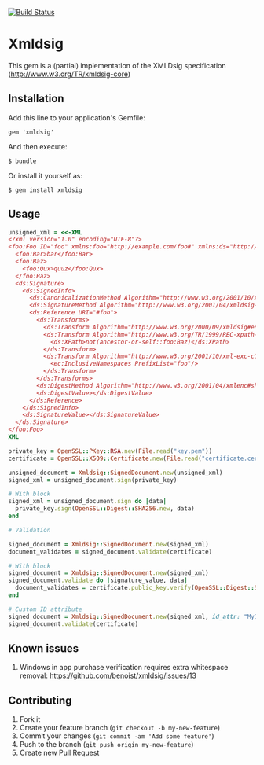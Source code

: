 [![Build Status](https://secure.travis-ci.org/benoist/xmldsig.png?branch=master)](http://travis-ci.org/benoist/xmldsig)
# Xmldsig

This gem is a (partial) implementation of the XMLDsig specification (http://www.w3.org/TR/xmldsig-core)

## Installation

Add this line to your application's Gemfile:

    gem 'xmldsig'

And then execute:

    $ bundle

Or install it yourself as:

    $ gem install xmldsig

## Usage

```ruby
unsigned_xml = <<-XML
<?xml version="1.0" encoding="UTF-8"?>
<foo:Foo ID="foo" xmlns:foo="http://example.com/foo#" xmlns:ds="http://www.w3.org/2000/09/xmldsig#" xmlns:ec="http://www.w3.org/2001/10/xml-exc-c14n#">
  <foo:Bar>bar</foo:Bar>
  <foo:Baz>
    <foo:Qux>quuz</foo:Qux>
  </foo:Baz>
  <ds:Signature>
    <ds:SignedInfo>
      <ds:CanonicalizationMethod Algorithm="http://www.w3.org/2001/10/xml-exc-c14n#"/>
      <ds:SignatureMethod Algorithm="http://www.w3.org/2001/04/xmldsig-more#rsa-sha256"/>
      <ds:Reference URI="#foo">
        <ds:Transforms>
          <ds:Transform Algorithm="http://www.w3.org/2000/09/xmldsig#enveloped-signature"/>
          <ds:Transform Algorithm="http://www.w3.org/TR/1999/REC-xpath-19991116">
            <ds:XPath>not(ancestor-or-self::foo:Baz)</ds:XPath>
          </ds:Transform>
          <ds:Transform Algorithm="http://www.w3.org/2001/10/xml-exc-c14n#">
            <ec:InclusiveNamespaces PrefixList="foo"/>
          </ds:Transform>
        </ds:Transforms>
        <ds:DigestMethod Algorithm="http://www.w3.org/2001/04/xmlenc#sha256"/>
        <ds:DigestValue></ds:DigestValue>
      </ds:Reference>
    </ds:SignedInfo>
    <ds:SignatureValue></ds:SignatureValue>
  </ds:Signature>
</foo:Foo>
XML

private_key = OpenSSL::PKey::RSA.new(File.read("key.pem"))
certificate = OpenSSL::X509::Certificate.new(File.read("certificate.cer"))

unsigned_document = Xmldsig::SignedDocument.new(unsigned_xml)
signed_xml = unsigned_document.sign(private_key)

# With block
signed_xml = unsigned_document.sign do |data|
  private_key.sign(OpenSSL::Digest::SHA256.new, data)
end

# Validation

signed_document = Xmldsig::SignedDocument.new(signed_xml)
document_validates = signed_document.validate(certificate)

# With block
signed_document = Xmldsig::SignedDocument.new(signed_xml)
signed_document.validate do |signature_value, data|
  document_validates = certificate.public_key.verify(OpenSSL::Digest::SHA256.new, signature_value, data)
end

# Custom ID attribute
signed_document = Xmldsig::SignedDocument.new(signed_xml, id_attr: "MyID")
signed_document.validate(certificate)
```

## Known issues

1. Windows in app purchase verification requires extra whitespace removal: https://github.com/benoist/xmldsig/issues/13

## Contributing

1. Fork it
2. Create your feature branch (`git checkout -b my-new-feature`)
3. Commit your changes (`git commit -am 'Add some feature'`)
4. Push to the branch (`git push origin my-new-feature`)
5. Create new Pull Request
